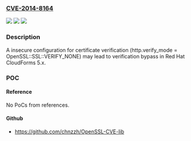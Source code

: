 ### [CVE-2014-8164](https://cve.mitre.org/cgi-bin/cvename.cgi?name=CVE-2014-8164)
![](https://img.shields.io/static/v1?label=Product&message=Red%20Hat%20CloudForms&color=blue)
![](https://img.shields.io/static/v1?label=Version&message=%3D%20Red%20Hat%20CloudForms%205.x%20&color=brighgreen)
![](https://img.shields.io/static/v1?label=Vulnerability&message=CWE-295&color=brighgreen)

### Description

A insecure configuration for certificate verification (http.verify_mode = OpenSSL::SSL::VERIFY_NONE) may lead to verification bypass in Red Hat CloudForms 5.x.

### POC

#### Reference
No PoCs from references.

#### Github
- https://github.com/chnzzh/OpenSSL-CVE-lib

